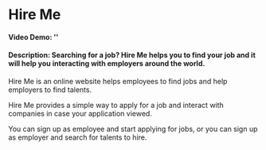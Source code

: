 # Hire Me
#### Video Demo:  ''
#### Description: Searching for a job? Hire Me helps you to find your job and it will help you interacting with employers around the world.

Hire Me is an online website helps employees to find jobs and help employers to find talents.

Hire Me provides a simple way to apply for a job and interact with companies in case your application viewed.

You can sign up as employee and start applying for jobs, or you can sign up as employer and search for talents to hire.
